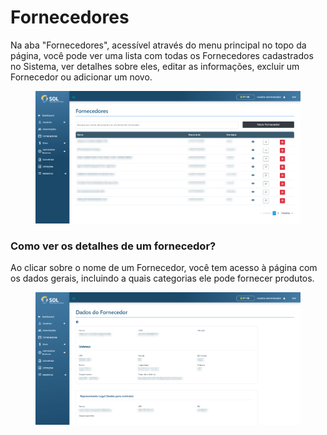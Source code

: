 # Fornecedores

Na aba "Fornecedores", acessível através do menu principal no topo da página, você pode ver uma lista com todas os Fornecedores cadastrados no Sistema, ver detalhes sobre eles, editar as informações, excluir um Fornecedor ou adicionar um novo.

<figure><img src="../../../.gitbook/assets/forn-list.png" alt=""><figcaption></figcaption></figure>

### Como ver os detalhes de um fornecedor?

Ao clicar sobre o nome de um Fornecedor, você tem acesso à página com os dados gerais, incluindo a quais categorias ele pode fornecer produtos.

<figure><img src="../../../.gitbook/assets/dados-forn.png" alt=""><figcaption></figcaption></figure>
